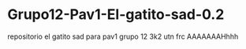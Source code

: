 # Grupo12-Pav1-El-gatito-sad-0.2
repositorio el gatito sad para pav1 grupo 12 3k2 utn frc AAAAAAAHhhh
